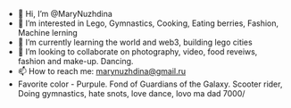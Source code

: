 - 👋 Hi, I’m @MaryNuzhdina
- 👀 I’m interested in Lego, Gymnastics, Cooking, Eating berries, Fashion, Machine lerning
- 🌱 I’m currently learning the world and web3, building lego cities
- 💞️ I’m looking to collaborate on photography, video, food reveiws, fashion and make-up. Dancing.
- 📫 How to reach me: marynuzhdina@gmail.ru
- Favorite color - Purpule. Fond of Guardians of the Galaxy. Scooter rider, Doing gymnastics, hate snots, love dance, lovo ma dad 7000/
